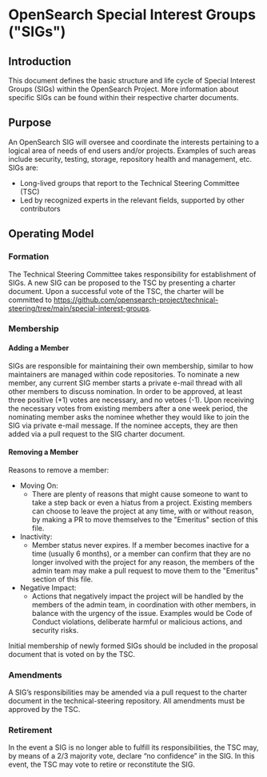 # OpenSearch Special Interest Groups ("SIGs")

## Introduction

This document defines the basic structure and life cycle of Special Interest Groups (SIGs) within the OpenSearch Project. More information about specific SIGs can be found within their respective charter documents.

## Purpose

An OpenSearch SIG will oversee and coordinate the interests pertaining to a logical area of needs of end users and/or projects. Examples of such areas include security, testing, storage, repository health and management, etc. SIGs are:
- Long-lived groups that report to the Technical Steering Committee (TSC)
- Led by recognized experts in the relevant fields, supported by other contributors

## Operating Model

### Formation

The Technical Steering Committee takes responsibility for establishment of SIGs. A new SIG can be proposed to the TSC by presenting a charter document. Upon a successful vote of the TSC, the charter will be committed to https://github.com/opensearch-project/technical-steering/tree/main/special-interest-groups.

### Membership

#### Adding a Member

SIGs are responsible for maintaining their own membership, similar to how maintainers are managed within code repositories. To nominate a new member, any current SIG member starts a private e-mail thread with all other members to discuss nomination. In order to be approved, at least three positive (+1) votes are necessary, and no vetoes (-1). Upon receiving the necessary votes from existing members after a one week period, the nominating member asks the nominee whether they would like to join the SIG via private e-mail message. If the nominee accepts, they are then added via a pull request to the SIG charter document.

#### Removing a Member

Reasons to remove a member:

- Moving On: 
  - There are plenty of reasons that might cause someone to want to take a step back or even a hiatus from a project. Existing members can choose to leave the project at any time, with or without reason, by making a PR to move themselves to the "Emeritus" section of this file.
- Inactivity: 
  - Member status never expires. If a member becomes inactive for a time (usually 6 months), or a member can confirm that they are no longer involved with the project for any reason, the members of the admin team may make a pull request to move them to the "Emeritus" section of this file.
- Negative Impact: 
  - Actions that negatively impact the project will be handled by the members of the admin team, in coordination with other members, in balance with the urgency of the issue. Examples would be Code of Conduct violations, deliberate harmful or malicious actions, and security risks.

Initial membership of newly formed SIGs should be included in the proposal document that is voted on by the TSC.

### Amendments

A SIG’s responsibilities may be amended via a pull request to the charter document in the technical-steering repository. All amendments must be approved by the TSC.

### Retirement

In the event a SIG is no longer able to fulfill its responsibilities, the TSC may, by means of a 2/3 majority vote, declare “no confidence” in the SIG. In this event, the TSC may vote to retire or reconstitute the SIG.
